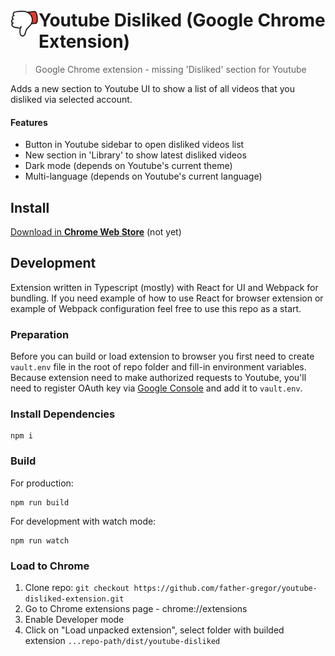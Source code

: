 # <img src="src/assets/icons/icon128.png" width="45" align="left"> Youtube Disliked (Google Chrome Extension) 

> Google Chrome extension - missing 'Disliked' section for Youtube

Adds a new section to Youtube UI to show a list of all videos that you disliked via selected account.

#### Features
- Button in Youtube sidebar to open disliked videos list
- New section in 'Library' to show latest disliked videos
- Dark mode (depends on Youtube's current theme)
- Multi-language (depends on Youtube's current language)

## Install

[Download in **Chrome Web Store**](https://github.com/father-gregor/youtube-disliked-extension "Install extension from Chrome Web Store") (not yet)

## Development

Extension written in Typescript (mostly) with React for UI and Webpack for bundling. If you need example of how to use React for browser extension or example of Webpack configuration feel free to use this repo as a start.

### Preparation
Before you can build or load extension to browser you first need to create `vault.env` file in the root of repo folder and fill-in environment variables. Because extension need to make authorized requests to Youtube, you'll need to register OAuth key via [Google Console](https://console.developers.google.com/) and add it to `vault.env`.

### Install Dependencies

```
npm i
```

### Build

For production:
```
npm run build
```
For development with watch mode:
```
npm run watch
```

### Load to Chrome

1. Clone repo: `git checkout https://github.com/father-gregor/youtube-disliked-extension.git`
2. Go to Chrome extensions page - chrome://extensions
3. Enable Developer mode
4. Click on "Load unpacked extension", select folder with builded extension `...repo-path/dist/youtube-disliked`

